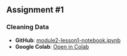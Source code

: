 ## Assignment #1

### Cleaning Data
- **GitHub**: [module2-lesson1-notebook.ipynb](Modules/module2-lesson1-notebook.ipynb)
- **Google Colab**: [Open in Colab](https://colab.research.google.com/github/scottalanturner/prescriptive-analytics/blob/main/Modules/module2-lesson1-notebook.ipynb)


